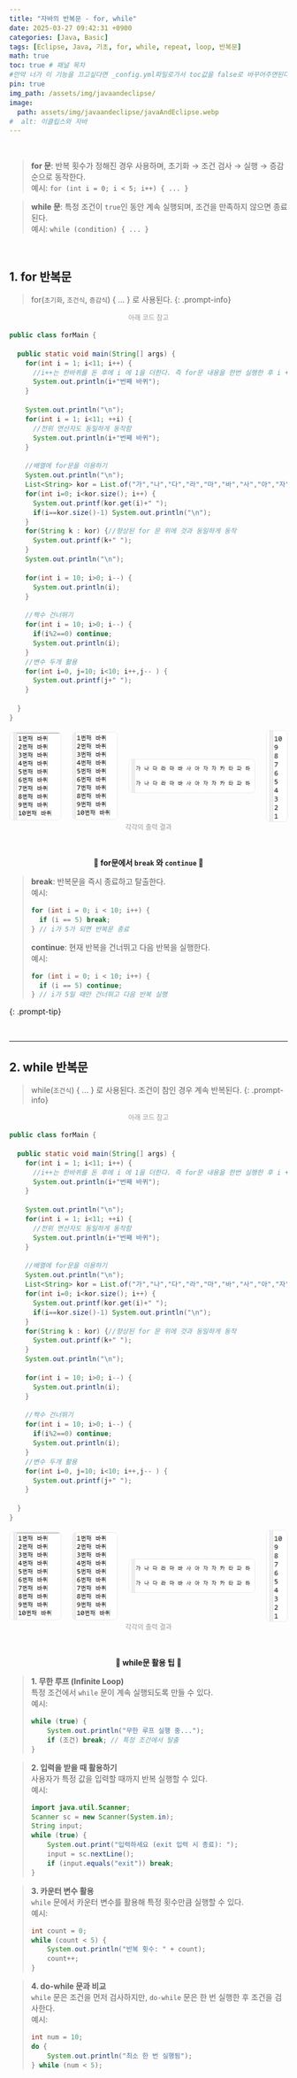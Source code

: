 ```yaml
---
title: "자바의 반복문 - for, while"
date: 2025-03-27 09:42:31 +0900
categories: [Java, Basic]
tags: [Eclipse, Java, 기초, for, while, repeat, loop, 반복문]
math: true
toc: true # 패널 목차
#만약 너가 이 기능을 끄고싶다면 _config.yml파일로가서 toc값을 false로 바꾸어주면된다. 
pin: true
img_path: /assets/img/javaandeclipse/
image:
  path: assets/img/javaandeclipse/javaAndEclipse.webp
#  alt: 이클립스와 자바
---
```


<br>

> **for 문**: 반복 횟수가 정해진 경우 사용하며, 초기화 → 조건 검사 → 실행 → 증감 순으로 동작한다.  
> 예시: `for (int i = 0; i < 5; i++) { ... }`
  

> **while 문**: 특정 조건이 `true`인 동안 계속 실행되며, 조건을 만족하지 않으면 종료된다.  
> 예시: `while (condition) { ... }`

<br>

## 1. for 반복문
> for(`초기화`, `조건식`, `증감식`) { ... } 로 사용된다.
{: .prompt-info}  

<div style="text-align: center;">
<figcaption style="font-size: 12px; color: gray; opacity: 0.8; margin-bottom: 15px">아래 코드 참고</figcaption>
</div>

```java
public class forMain {

  public static void main(String[] args) {
    for(int i = 1; i<11; i++) {
      //i++는 한바퀴를 돈 후에 i 에 1을 더한다. 즉 for문 내용을 한번 실행한 후 i + 1 이 연산된다.
      System.out.println(i+"번째 바퀴");
    }

    System.out.println("\n");
    for(int i = 1; i<11; ++i) {
      //전위 연산자도 동일하게 동작함
      System.out.println(i+"번째 바퀴");
    }

    //배열에 for문을 이용하기
    System.out.println("\n");
    List<String> kor = List.of("가","나","다","라","마","바","사","아","자","차","카","타","파","하");
    for(int i=0; i<kor.size(); i++) {
      System.out.printf(kor.get(i)+" ");
      if(i==kor.size()-1) System.out.println("\n");
    }
    for(String k : kor) {//향상된 for 문 위에 것과 동일하게 동작
      System.out.printf(k+" ");
    }
    System.out.println("\n");

    for(int i = 10; i>0; i--) {
      System.out.println(i);
    }

    //짝수 건너뛰기
    for(int i = 10; i>0; i--) {
      if(i%2==0) continue;
      System.out.println(i);
    }
    //변수 두개 활용
    for(int i=0, j=10; i<10; i++,j-- ) {
      System.out.printf(j+" ");
    }

  }
}
```
<div style="display: flex; justify-content: center; align-items: center; gap: 20px;">
  <img src="/assets/img/java/basics/forwhile/스크린샷 2025-03-27 093905.png" alt="이미지테스트설명" style="border:1px solid #eaeaea; border-radius: 7px; padding: 0px; width: 100px; ">
  <img src="/assets/img/java/basics/forwhile/스크린샷 2025-03-27 093909.png" alt="이미지테스트설명" style="border:1px solid #eaeaea; border-radius: 7px; padding: 0px; width: 100px; ">
  <img src="/assets/img/java/basics/forwhile/스크린샷 2025-03-27 093915.png" alt="이미지테스트설명" style="border:1px solid #eaeaea; border-radius: 7px; padding: 0px; width: 100%; height: 60px">
  <img src="/assets/img/java/basics/forwhile/스크린샷 2025-03-27 093920.png" alt="이미지테스트설명" style="border:1px solid #eaeaea; border-radius: 7px; padding: 0px; width: 100%; ">
</div>
<div style="text-align: center;">
<figcaption style="font-size: 12px; color: gray; opacity: 0.8; margin-bottom: 15px">각각의 출력 결과</figcaption>
</div>

 <br> 

<p align="center">
  <strong>🚀 for문에서 <code>break</code> 와 <code>continue</code> 🚀</strong>
</p>

> **break**: 반복문을 즉시 종료하고 탈출한다.  
> 예시: 
> ```java 
> for (int i = 0; i < 10; i++) { 
>   if (i == 5) break; 
> } // i가 5가 되면 반복문 종료
> ```
>
> **continue**: 현재 반복을 건너뛰고 다음 반복을 실행한다.  
> 예시: 
> ```java
> for (int i = 0; i < 10; i++) { 
>   if (i == 5) continue; 
> } // i가 5일 때만 건너뛰고 다음 반복 실행
> ```
{: .prompt-tip}
 
<br>

---

## 2. while 반복문
> while(`조건식`) { ... } 로 사용된다. 조건이 참인 경우 계속 반복된다.
{: .prompt-info}

<div style="text-align: center;">
<figcaption style="font-size: 12px; color: gray; opacity: 0.8; margin-bottom: 15px">아래 코드 참고</figcaption>
</div>

```java
public class forMain {

  public static void main(String[] args) {
    for(int i = 1; i<11; i++) {
      //i++는 한바퀴를 돈 후에 i 에 1을 더한다. 즉 for문 내용을 한번 실행한 후 i + 1 이 연산된다.
      System.out.println(i+"번째 바퀴");
    }

    System.out.println("\n");
    for(int i = 1; i<11; ++i) {
      //전위 연산자도 동일하게 동작함
      System.out.println(i+"번째 바퀴");
    }

    //배열에 for문을 이용하기
    System.out.println("\n");
    List<String> kor = List.of("가","나","다","라","마","바","사","아","자","차","카","타","파","하");
    for(int i=0; i<kor.size(); i++) {
      System.out.printf(kor.get(i)+" ");
      if(i==kor.size()-1) System.out.println("\n");
    }
    for(String k : kor) {//향상된 for 문 위에 것과 동일하게 동작
      System.out.printf(k+" ");
    }
    System.out.println("\n");

    for(int i = 10; i>0; i--) {
      System.out.println(i);
    }

    //짝수 건너뛰기
    for(int i = 10; i>0; i--) {
      if(i%2==0) continue;
      System.out.println(i);
    }
    //변수 두개 활용
    for(int i=0, j=10; i<10; i++,j-- ) {
      System.out.printf(j+" ");
    }

  }
}
```
<div style="display: flex; justify-content: center; align-items: center; gap: 20px;">
  <img src="/assets/img/java/basics/forwhile/스크린샷 2025-03-27 093905.png" alt="이미지테스트설명" style="border:1px solid #eaeaea; border-radius: 7px; padding: 0px; width: 100px; ">
  <img src="/assets/img/java/basics/forwhile/스크린샷 2025-03-27 093909.png" alt="이미지테스트설명" style="border:1px solid #eaeaea; border-radius: 7px; padding: 0px; width: 100px; ">
  <img src="/assets/img/java/basics/forwhile/스크린샷 2025-03-27 093915.png" alt="이미지테스트설명" style="border:1px solid #eaeaea; border-radius: 7px; padding: 0px; width: 100%; height: 60px">
  <img src="/assets/img/java/basics/forwhile/스크린샷 2025-03-27 093920.png" alt="이미지테스트설명" style="border:1px solid #eaeaea; border-radius: 7px; padding: 0px; width: 100%; ">
</div>
<div style="text-align: center;">
<figcaption style="font-size: 12px; color: gray; opacity: 0.8; margin-bottom: 15px">각각의 출력 결과</figcaption>
</div>

<br>

<p align="center">
  <strong>🔄 while문 활용 팁 🔄</strong>
</p>

> **1. 무한 루프 (Infinite Loop)**  
> 특정 조건에서 `while` 문이 계속 실행되도록 만들 수 있다.  
> 예시:
> ```java
> while (true) {
>     System.out.println("무한 루프 실행 중...");
>     if (조건) break; // 특정 조건에서 탈출
> }
> ```

> **2. 입력을 받을 때 활용하기**  
> 사용자가 특정 값을 입력할 때까지 반복 실행할 수 있다.  
> 예시:
> ```java
> import java.util.Scanner;
> Scanner sc = new Scanner(System.in);
> String input;
> while (true) {
>     System.out.print("입력하세요 (exit 입력 시 종료): ");
>     input = sc.nextLine();
>     if (input.equals("exit")) break;
> }
> ```

> **3. 카운터 변수 활용**  
> `while` 문에서 카운터 변수를 활용해 특정 횟수만큼 실행할 수 있다.  
> 예시:
> ```java
> int count = 0;
> while (count < 5) {
>     System.out.println("반복 횟수: " + count);
>     count++;
> }
> ```

> **4. do-while 문과 비교**  
> `while` 문은 조건을 먼저 검사하지만, `do-while` 문은 한 번 실행한 후 조건을 검사한다.  
> 예시:
> ```java
> int num = 10;
> do {
>     System.out.println("최소 한 번 실행됨");
> } while (num < 5);
> ```
